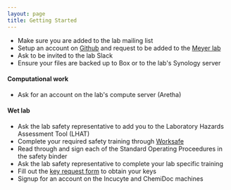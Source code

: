 ```yaml
---
layout: page
title: Getting Started
---
```


- Make sure you are added to the lab mailing list 
- Setup an account on [Github](https://github.com) and request to be added to the [Meyer lab](https://github.com/meyer-lab)
- Ask to be invited to the lab Slack
- Ensure your files are backed up to Box or to the lab's Synology server

#### Computational work

- Ask for an account on the lab's compute server (Aretha)

#### Wet lab

- Ask the lab safety representative to add you to the Laboratory Hazards Assessment Tool (LHAT)
- Complete your required safety training through [Worksafe](https://worksafe.ucla.edu/UCLA/Programs/Standard/Control/elmLearner.wml?portalid=Learnerweb)
- Read through and sign each of the Standard Operating Proceedures in the safety binder
- Ask the lab safety representative to complete your lab specific training
- Fill out the [key request form](http://www.bioeng.ucla.edu/wp-content/uploads/bioeng/Bioengineering-Key-Request-Form-4-2-15.pdf) to obtain your keys
- Signup for an account on the Incucyte and ChemiDoc machines
